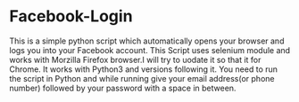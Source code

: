 # Facebook-Login
This is a simple python script which automatically opens your browser and logs you into your Facebook account.
This Script uses selenium module and works with Morzilla Firefox browser.I will try to uodate it so that it for Chrome.
It works with Python3 and versions following it.
You need to run the script in Python and while running give your email address(or phone number) followed by your password with a space in between.
